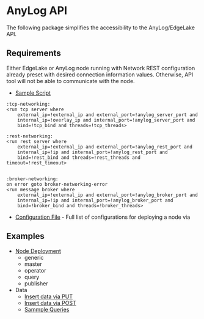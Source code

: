 # AnyLog API 

The following package simplifies the accessibility to the AnyLog/EdgeLake API. 

## Requirements 

Either EdgeLake or AnyLog node running with Network REST configuration already preset with desired connection information 
values. Otherwise, API tool will not be able to communicate with the node.  

* [Sample Script](start_node.al)
```anylog
:tcp-networking:
<run tcp server where
    external_ip=!external_ip and external_port=!anylog_server_port and
    internal_ip=!overlay_ip and internal_port=!anylog_server_port and
    bind=!tcp_bind and threads=!tcp_threads>

:rest-networking:
<run rest server where
    external_ip=!external_ip and external_port=!anylog_rest_port and
    internal_ip=!ip and internal_port=!anylog_rest_port and
    bind=!rest_bind and threads=!rest_threads and timeout=!rest_timeout>


:broker-networking:
on error goto broker-networking-error
<run message broker where
    external_ip=!external_ip and external_port=!anylog_broker_port and
    internal_ip=!ip and internal_port=!anylog_broker_port and
    bind=!broker_bind and threads=!broker_threads>
```

* [Configuration File](anylog_api/default_configs.env) - Full list of configurations for deploying a node via 



 




## Examples
* [Node Deployment](archive/node_deployment.py)
  * generic
  * master
  * operator
  * query
  * publisher
* Data
  * [Insert data via PUT]()
  * [Insert data via POST]()
  * [Sammple Queries]()
